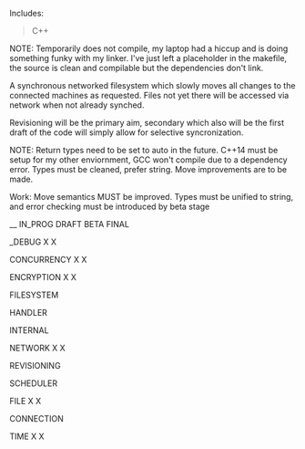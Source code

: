 Includes:
>C++


NOTE: Temporarily does not compile, my laptop had a hiccup and is doing something funky with my linker. I've just left a placeholder in the makefile, the source is clean and compilable but
the dependencies don't link.


A synchronous networked filesystem which slowly moves all changes to the connected machines as requested. Files not yet there will be accessed via network when not already synched.

Revisioning will be the primary aim, secondary which also will be the first draft of the code will simply allow for selective syncronization.

NOTE: Return types need to be set to auto in the future. C++14 must be setup for my other enviornment, GCC won't compile due to a dependency error. Types must be cleaned, prefer
string. Move improvements are to be made.

Work: Move semantics MUST be improved. Types must be unified to string, and error checking must be introduced by beta stage

__								IN_PROG		DRAFT		BETA		FINAL

_DEBUG					X					X						

CONCURRENCY			X					X

ENCRYPTION				X				X					

FILESYSTEM												

HANDLER													

INTERNAL													

NETWORK				X					X						

REVISIONING												

SCHEDULER

FILE							X					X

CONNECTION						

TIME							X					X
	
